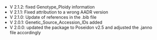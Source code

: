 - V 2.1.2: fixed Genotype_Ploidy information
- V 2.1.1: Fixed attribution to a wrong AADR version
- V 2.1.0: Update of references in the .bib file
- V 2.0.1: Genetic_Source_Accession_IDs added
- V 2.0.0: updated the package to Poseidon v2.5 and adjusted the .janno file accordingly
